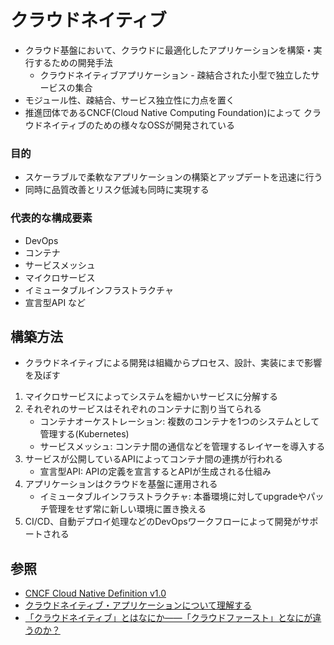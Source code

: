 # クラウドネイティブ
- クラウド基盤において、クラウドに最適化したアプリケーションを構築・実行するための開発手法
  - クラウドネイティブアプリケーション - 疎結合された小型で独立したサービスの集合
- モジュール性、疎結合、サービス独立性に力点を置く
- 推進団体であるCNCF(Cloud Native Computing Foundation)によって
  クラウドネイティブのための様々なOSSが開発されている

### 目的
- スケーラブルで柔軟なアプリケーションの構築とアップデートを迅速に行う
- 同時に品質改善とリスク低減も同時に実現する

### 代表的な構成要素
- DevOps
- コンテナ
- サービスメッシュ
- マイクロサービス
- イミュータブルインフラストラクチャ
- 宣言型API など

## 構築方法
- クラウドネイティブによる開発は組織からプロセス、設計、実装にまで影響を及ぼす
1. マイクロサービスによってシステムを細かいサービスに分解する
2. それぞれのサービスはそれぞれのコンテナに割り当てられる
    - コンテナオーケストレーション: 複数のコンテナを1つのシステムとして管理する(Kubernetes)
    - サービスメッシュ: コンテナ間の通信などを管理するレイヤーを導入する
3. サービスが公開しているAPIによってコンテナ間の連携が行われる
    - 宣言型API: APIの定義を宣言するとAPIが生成される仕組み
4. アプリケーションはクラウドを基盤に運用される
    - イミュータブルインフラストラクチャ: 本番環境に対してupgradeやパッチ管理をせず常に新しい環境に置き換える
5. CI/CD、自動デプロイ処理などのDevOpsワークフローによって開発がサポートされる

## 参照
- [CNCF Cloud Native Definition v1.0](https://github.com/cncf/toc/blob/master/DEFINITION.md#%E6%97%A5%E6%9C%AC%E8%AA%9E%E7%89%88)
- [クラウドネイティブ・アプリケーションについて理解する](https://www.redhat.com/ja/topics/cloud-native-apps)
- [「クラウドネイティブ」とはなにか――「クラウドファースト」となにが違うのか？](https://cn.teldevice.co.jp/column/22384/)
